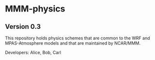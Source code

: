 # MMM-physics
## Version 0.3

This repository holds physics schemes that are common to the WRF and MPAS-Atmosphere
models and that are maintained by NCAR/MMM.

Developers: Alice, Bob, Carl

